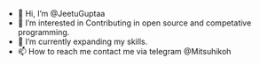 - 👋 Hi, I’m @JeetuGuptaa
- 👀 I’m interested in Contributing in open source and competative programming.
- 🌱 I’m currently expanding my skills.
- 📫 How to reach me contact me via telegram @Mitsuhikoh

<!---
JeetuGuptaa/JeetuGuptaa is a ✨ special ✨ repository because its `README.md` (this file) appears on your GitHub profile.
You can click the Preview link to take a look at your changes.
--->
